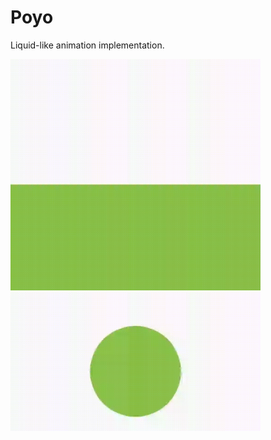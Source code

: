 # Poyo

Liquid-like animation implementation.

<img src="./images/slime.gif" width="400" />

<img src="./images/circle.gif" width="400" />